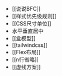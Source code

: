 - [[说说BFC]]
- [[样式优先级规则]]
- [[CSS尺寸单位]]
- 水平垂直居中
- [[盒模型]]
- [[tailwindcss]]
- [[Flex布局]]
- [[n行省略]]
- [[虚线方案]]